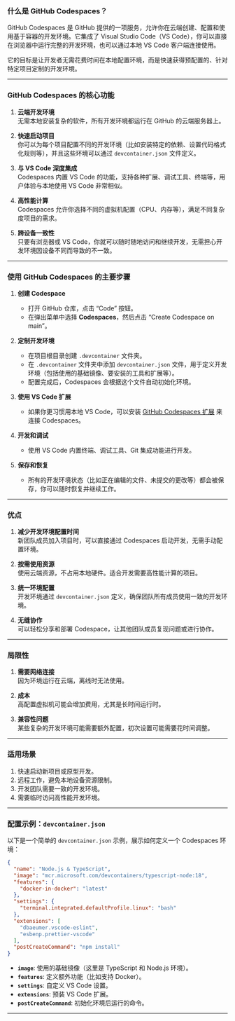 ### 什么是 GitHub Codespaces？

GitHub Codespaces 是 GitHub 提供的一项服务，允许你在云端创建、配置和使用基于容器的开发环境。它集成了 Visual Studio Code（VS Code），你可以直接在浏览器中运行完整的开发环境，也可以通过本地 VS Code 客户端连接使用。

它的目标是让开发者无需花费时间在本地配置环境，而是快速获得预配置的、针对特定项目定制的开发环境。

---

### GitHub Codespaces 的核心功能

1. **云端开发环境**  
    无需本地安装复杂的软件，所有开发环境都运行在 GitHub 的云端服务器上。
    
2. **快速启动项目**  
    你可以为每个项目配置不同的开发环境（比如安装特定的依赖、设置代码格式化规则等），并且这些环境可以通过 `devcontainer.json` 文件定义。
    
3. **与 VS Code 深度集成**  
    Codespaces 内置 VS Code 的功能，支持各种扩展、调试工具、终端等，用户体验与本地使用 VS Code 非常相似。
    
4. **高性能计算**  
    Codespaces 允许你选择不同的虚拟机配置（CPU、内存等），满足不同复杂度项目的需求。
    
5. **跨设备一致性**  
    只要有浏览器或 VS Code，你就可以随时随地访问和继续开发，无需担心开发环境因设备不同而导致的不一致。
    

---

### 使用 GitHub Codespaces 的主要步骤

1. **创建 Codespace**
    
    - 打开 GitHub 仓库，点击 “Code” 按钮。
    - 在弹出菜单中选择 **Codespaces**，然后点击 “Create Codespace on main”。
2. **定制开发环境**
    
    - 在项目根目录创建 `.devcontainer` 文件夹。
    - 在 `.devcontainer` 文件夹中添加 `devcontainer.json` 文件，用于定义开发环境（包括使用的基础镜像、要安装的工具和扩展等）。
    - 配置完成后，Codespaces 会根据这个文件自动初始化环境。
3. **使用 VS Code 扩展**
    
    - 如果你更习惯用本地 VS Code，可以安装 [GitHub Codespaces 扩展](https://marketplace.visualstudio.com/items?itemName=GitHub.codespaces) 来连接 Codespaces。
4. **开发和调试**
    
    - 使用 VS Code 内置终端、调试工具、Git 集成功能进行开发。
5. **保存和恢复**
    
    - 所有的开发环境状态（比如正在编辑的文件、未提交的更改等）都会被保存，你可以随时恢复并继续工作。

---

### 优点

1. **减少开发环境配置时间**  
    新团队成员加入项目时，可以直接通过 Codespaces 启动开发，无需手动配置环境。
    
2. **按需使用资源**  
    使用云端资源，不占用本地硬件。适合开发需要高性能计算的项目。
    
3. **统一环境配置**  
    开发环境通过 `devcontainer.json` 定义，确保团队所有成员使用一致的开发环境。
    
4. **无缝协作**  
    可以轻松分享和部署 Codespace，让其他团队成员复现问题或进行协作。
    

---

### 局限性

1. **需要网络连接**  
    因为环境运行在云端，离线时无法使用。
    
2. **成本**  
    高配置虚拟机可能会增加费用，尤其是长时间运行时。
    
3. **兼容性问题**  
    某些复杂的开发环境可能需要额外配置，初次设置可能需要花时间调整。
    

---

### 适用场景

1. 快速启动新项目或原型开发。
2. 远程工作，避免本地设备资源限制。
3. 开发团队需要一致的开发环境。
4. 需要临时访问高性能开发环境。

---

### 配置示例：`devcontainer.json`

以下是一个简单的 `devcontainer.json` 示例，展示如何定义一个 Codespaces 环境：

```json
{
  "name": "Node.js & TypeScript",
  "image": "mcr.microsoft.com/devcontainers/typescript-node:18",
  "features": {
    "docker-in-docker": "latest"
  },
  "settings": {
    "terminal.integrated.defaultProfile.linux": "bash"
  },
  "extensions": [
    "dbaeumer.vscode-eslint",
    "esbenp.prettier-vscode"
  ],
  "postCreateCommand": "npm install"
}
```

- **`image`**: 使用的基础镜像（这里是 TypeScript 和 Node.js 环境）。
- **`features`**: 定义额外功能（比如支持 Docker）。
- **`settings`**: 自定义 VS Code 设置。
- **`extensions`**: 预装 VS Code 扩展。
- **`postCreateCommand`**: 初始化环境后运行的命令。

---
